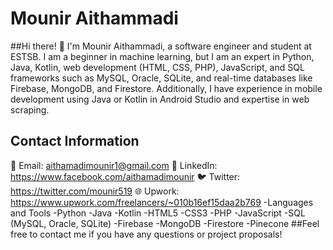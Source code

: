 # Mounir Aithammadi
##Hi there! 👋 I'm Mounir Aithammadi, a software engineer and student at ESTSB. I am a beginner in machine learning, but I am an expert in Python, Java, Kotlin, web development (HTML, CSS, PHP), JavaScript, and SQL frameworks such as MySQL, Oracle, SQLite, and real-time databases like Firebase, MongoDB, and Firestore. Additionally, I have experience in mobile development using Java or Kotlin in Android Studio and expertise in web scraping.

## Contact Information
📧 Email: aithamadimounir1@gmail.com
💼 LinkedIn: https://www.facebook.com/aithamadimounir
🐦 Twitter: https://twitter.com/mounir519
🌐 Upwork: https://www.upwork.com/freelancers/~010b16ef15daa2b769
-Languages and Tools
-Python
-Java
-Kotlin
-HTML5
-CSS3
-PHP
-JavaScript
-SQL (MySQL, Oracle, SQLite)
-Firebase
-MongoDB
-Firestore
-Pinecone
##Feel free to contact me if you have any questions or project proposals!
